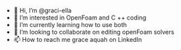 - 👋 Hi, I’m @graci-ella
- 👀 I’m interested in OpenFoam and C ++ coding
- 🌱 I’m currently learning how to use both
- 💞️ I’m looking to collaborate on editing openFoam solvers
- 📫 How to reach me grace aquah on LinkedIn

<!---
graci-ella/graci-ella is a ✨ special ✨ repository because its `README.md` (this file) appears on your GitHub profile.
You can click the Preview link to take a look at your changes.
--->
